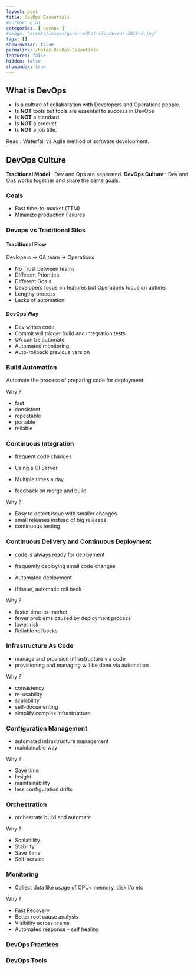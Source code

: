 ```yaml
---
layout: post
title: DevOps Essentials
#author: gini
categories: [ devops ]
#image: "assets/images/gini-redhat-cloudevent-2019-2.jpg"
tags: []
show-avatar: false
permalink: /Notes-DevOps-Essentials
featured: false
hidden: false
showindex: true
---
```


## What is DevOps
- Is a culture of collabaration with Developers and Operations people.
- Is **NOT** tools but tools are essentail to success in DevOps
- Is **NOT** a standard
- Is **NOT** a product
- Is **NOT** a job title.

Read : Waterfall vs Agile method of software development.

## DevOps Culture
**Traditional Model** : Dev and Ops are seperated.
**DevOps Culture** : Dev and Ops works together and share the same goals.

### Goals
- Fast time-to-market (TTM)
- Minimize production Failures

### Devops vs Traditional Silos

#### Traditional Flow
Devlopers -> QA team -> Operations
- No Trust between teams
- Different Priorities
- Different Goals
- Developers focus on features but Operations focus on uptime.
- Lengthy process
- Lacks of automation

#### DevOps Way
- Dev writes code
- Commit will trigger build and integration tests
- QA can be automate
- Automated monitoring
- Auto-rollback previous version

### Build Automation
Automate the process of preparing code for deployment.

Why ? 
- fast
- consistent
- repeatable
- portable
- reliable

### Continuous Integration
- frequent code changes

- Using a CI Server
- Multiple times a day
- feedback on merge and build

Why ?
- Easy to detect issue with smaller changes
- small releases instead of big releases
- continuous testing

### Continuous Delivery and Continuous Deployment
- code is always ready for deployment
- frequently deploying small code changes

- Automated deployment
- if issue, automatic roll back

Why ?
- faster time-to-market
- fewer problems caused by deployment process
- lower risk
- Reliable rollbacks

### Infrastructure As Code
- manage and provision infrastructure via code
- provisioning and managing will be done via automation

Why ?
- consistency
- re-usability
- scalability
- self-documenting
- simplify complex infrastructure

### Configuration Management
- automated infrastructure management
- maintainable way

Why ?
- Save time
- Insight
- maintainability
- less configuration drifts

### Orchestration
- orchestrate build and automate

Why ?
- Scalability
- Stability
- Save Time
- Self-service

### Monitoring
- Collect data like usage of CPU< memory, disk i/o etc

Why ?
- Fast Recovery
- Better root cause analysis
- Visibility across teams
- Automated response - self healing


### DevOps Practices
<place holder>
  
### DevOps Tools
<place holder>
